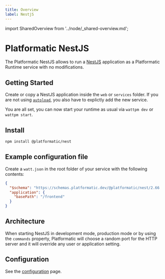 ```yaml
---
title: Overview
label: NestjS
---
```


import SharedOverview from '../node/\_shared-overview.md';

# Platformatic NestJS

The Platformatic NestJS allows to run a [NestJS](https://nestjs.com/) application as a Platformatic Runtime service with no modifications.

## Getting Started

Create or copy a NestJS application inside the `web` or `services` folder. If you are not using [`autoload`](../runtime/configuration.md#autoload), you also have to explictly add the new service.

You are all set, you can now start your runtime as usual via `wattpm dev` or `wattpm start`.

## Install

```bash
npm install @platformatic/nest
```

## Example configuration file

Create a `watt.json` in the root folder of your service with the following contents:

```json
{
  "$schema": "https://schemas.platformatic.dev/@platformatic/nest/2.66.0.json",
  "application": {
    "basePath": "/frontend"
  }
}
```

## Architecture

When starting NestJS in development mode, production mode or by using the `commands` property, Platformatic will choose a random port for the HTTP server and it will override any user or application setting.

## Configuration

See the [configuration](./configuration.md) page.

<SharedOverview/>
